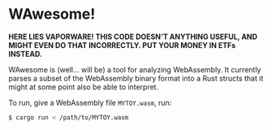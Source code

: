 # WAwesome!

**HERE LIES VAPORWARE! THIS CODE DOESN'T ANYTHING USEFUL, AND MIGHT EVEN DO THAT INCORRECTLY. PUT YOUR MONEY IN ETFs INSTEAD.**

WAwesome is (well... will be) a tool for analyzing WebAssembly. It currently
parses a subset of the WebAssembly binary format into a Rust structs that it
might at some point also be able to interpret.

To run, give a WebAssembly file `MYTOY.wasm`, run:

```sh
$ cargo run < /path/to/MYTOY.wasm
```

